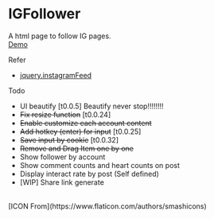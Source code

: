 # IGFollower
A html page to follow IG pages.<br>
[Demo](https://ahchao.github.io/IGFollower/)

Refer
- [jquery.instagramFeed](https://github.com/jsanahuja/jquery.instagramFeed)

Todo
- UI beautify [t0.0.5] Beautify never stop!!!!!!!!
- <s>Fix resize function</s> [t0.0.24]
- <s>Enable customize each account content</s>
- <s>Add hotkey (enter) for input</s> [t0.0.25]
- <s>Save input by cookie</s> [t0.0.32]
- <s>Remove and Drag Item one by one</s>
- Show follower by account
- Show comment counts and heart counts on post
- Display interact rate by post (Self defined)
- [WIP] Share link generate
<br>
[ICON From](https://www.flaticon.com/authors/smashicons)